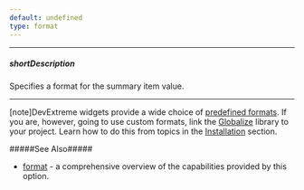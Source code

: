 ```yaml
---
default: undefined
type: format
---
```

---
##### shortDescription
Specifies a format for the summary item value.

---
[note]DevExtreme widgets provide a wide choice of [predefined formats](/api-reference/50%20Common/Object%20Structures/format/type.md '/Documentation/ApiReference/Common/Object_Structures/format/#type'). If you are, however, going to use custom formats, link the [Globalize](https://github.com/jquery/globalize) library to your project. Learn how to do this from topics in the [Installation](/concepts/00%20Getting%20Started/01%20Installation/01%20Local%20Scripts.md '/Documentation/Guide/Getting_Started/Installation/Local_Scripts/') section.

#####See Also#####
- [format](/api-reference/50%20Common/Object%20Structures/format '/Documentation/ApiReference/Common/Object_Structures/format/') - a comprehensive overview of the capabilities provided by this option.